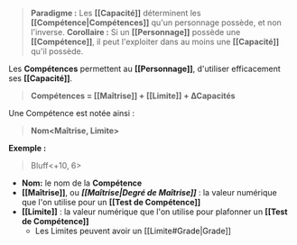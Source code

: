 > **Paradigme :**
> Les **[[Capacité]]** déterminent les **[[Compétence|Compétences]]** qu'un personnage possède, et non l'inverse.
> **Corollaire :**
> Si un **[[Personnage]]** possède une **[[Compétence]]**, il peut l'exploiter dans au moins une **[[Capacité]]** qu'il possède. 

Les **Compétences** permettent au **[[Personnage]]**, d'utiliser efficacement ses **[[Capacité]]**.
> **Compétences = [[Maîtrise]] + [[Limite]] + ∆Capacités**

Une Compétence est notée ainsi :
> **Nom<Maîtrise, Limite>**

**Exemple :** 
> Bluff<+10, 6>
 
- **Nom:** le nom de la **Compétence**
- **[[Maîtrise]]**, ou **_[[Maîtrise|Degré de Maîtrise]]_** : la valeur numérique que l'on utilise pour un **[[Test de Compétence]]**
- **[[Limite]]** : la valeur numérique que l'on utilise pour plafonner un **[[Test de Compétence]]**
	- Les Limites peuvent avoir un [[Limite#Grade|Grade]]

